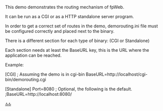 
<div class="header" id="myHeader">
  <div class="navbar" w3-include-html="/menu.inc"> </div>
</div>
<div class="title"><script> document.write(document.title);</script></div>  
<main>
<!-- markdownlint-disable-next-line -->
<span id="topo"><span>

This demo demonstrates the routing mechanism of fpWeb.

It can be run as a CGI or as a HTTP standalone server program.

In order to get a correct set of routes in the demo, demorouting.ini file
must be configured correctly and placed next to the binary.

There is a different section for each type of binary: (CGI or Standalone)

Each section needs at least the BaseURL key, this is the URL where the
application can be reached.

Example:

[CGI]
; Assuming the demo is in cgi-bin
BaseURL=http://localhost/cgi-bin/demorouting.cgi

[Standalone]
Port=8080
; Optional, the following is the default.
;BaseURL=http://localhost:8080/

</main>

[🔝🔝](#topo "Retorna ao topo")